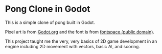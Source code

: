 # Pong Clone in Godot

This is a simple clone of pong built in Godot.

Pixel art is from [Godot.org](https://docs.godotengine.org/en/2.1/learning/step_by_step/simple_2d_game.html#assets) and the font is from [fontspace (public domain)](https://www.fontspace.com/public-pixel-font-f72305).

This project taught me the very, very basics of 2D game development in an engine including 2D movement with vectors, basic AI, and scoring.
